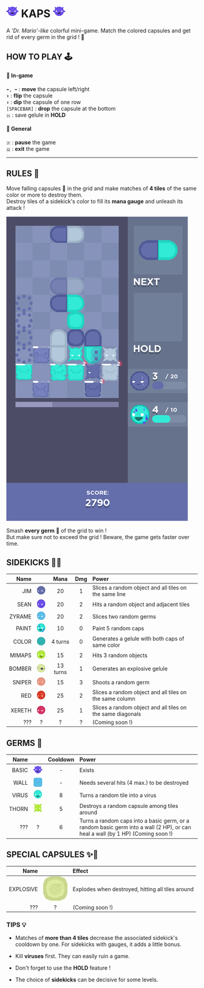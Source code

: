 # ![alt text](android/assets/img/icons/icon.png "hey") KAPS ![alt text](android/assets/img/icons/icon.png "you")

A *'Dr. Mario'-like* colorful mini-game. Match the colored capsules and 
get rid of every germ in the grid ! 🧪

## HOW TO PLAY 🕹

#### 💊 In-game
`⬅, ➡` : **move** the capsule left/right  
`⬆` : **flip** the capsule  
`⬇` : **dip** the capsule of one row  
`[SPACEBAR]` : **drop** the capsule at the bottom  
`🇭` : save gelule in **HOLD**

#### 💊 General 
`🇵` : **pause** the game  
`🇶` : **exit** the game

---

## RULES 📜
Move falling capsules 💊 in the grid and make matches of **4 tiles** of the same color or more 
to destroy them.  
Destroy tiles of a sidekick's color to fill its **mana gauge** and unleash its attack !

![alt text](android/assets/img/screens/gameplay1.png "Figure 1")

Smash **every germ** 🦠 of the grid to win !  
But make sure not to exceed the grid ! Beware, the game gets faster over time.


## SIDEKICKS 🤜‍🤛
| Name | | Mana | Dmg | Power |  
|---:|:---:|:---:|:---:|:---|   
| JIM    | ![alt text](android/assets/img/sidekicks/Jim_0.png "Jim")       | 20       | 1 | Slices a random object and all tiles on the same line
| SEAN   | ![alt text](android/assets/img/sidekicks/Sean_0.png "Sean")     | 20       | 2 | Hits a random object and adjacent tiles  
| ZYRAME | ![alt text](android/assets/img/sidekicks/Zyrame_0.png "Zyrame") | 20       | 2 | Slices two random germs  
| PAINT  | ![alt text](android/assets/img/sidekicks/Paint_0.png "Paint")   | 10       | 0 | Paint 5 random caps
| COLOR  | ![alt text](android/assets/img/sidekicks/Color_0.png "Color")   | 4 turns  | 0 | Generates a gelule with both caps of same color
| MIMAPS | ![alt text](android/assets/img/sidekicks/Mimaps_0.png "Mimaps") | 15       | 2 | Hits 3 random objects  
| BOMBER | ![alt text](android/assets/img/sidekicks/Bomber_0.png "Bomber") | 13 turns | 1 | Generates an explosive gelule
| SNIPER | ![alt text](android/assets/img/sidekicks/Sniper_0.png "Sniper") | 15       | 3 | Shoots a random germ
| RED    | ![alt text](android/assets/img/sidekicks/Red_0.png "Red")       | 25       | 2 | Slices a random object and all tiles on the same column
| XERETH | ![alt text](android/assets/img/sidekicks/Xereth_0.png "Xereth") | 25       | 1 | Slices a random object and all tiles on the same diagonals  
| ???    | ? | ? | ? | (Coming soon !)

## GERMS 🦠
| Name | | Cooldown | Power |  
|---:|:---:|:---:|:---|   
| BASIC | ![alt text](android/assets/img/1/germs/basic/idle_0.png "Basic") | - | Exists
| WALL  | ![alt text](android/assets/img/2/germs/wall4/idle_0.png "Wall")  | - | Needs several hits (4 max.) to be destroyed
| VIRUS | ![alt text](android/assets/img/5/germs/virus/idle_0.png "Virus") | 8 | Turns a random tile into a virus
| THORN | ![alt text](android/assets/img/4/germs/thorn/idle_0.png "Thorn") | 5 | Destroys a random capsule among tiles around
| ???    | ? | 6 | Turns a random caps into a basic germ, or a random basic germ into a wall (2 HP), or can heal a wall (by 1 HP) (Coming soon !)


## SPECIAL CAPSULES ✨💊
| Name | | Effect |  
|---:|:---:|:---|   
| EXPLOSIVE | ![alt text](android/assets/img/7/caps/bomb_unlinked.png "Basic") | Explodes when destroyed, hitting all tiles around
| ???       | ? | (Coming soon !)



### TIPS 💡

- Matches of **more than 4 tiles** decrease the associated sidekick's cooldown by one.
  For sidekicks with gauges, it adds a little bonus.
  
- Kill **viruses** first. They can easily ruin a game.

- Don't forget to use the **HOLD** feature !

- The choice of **sidekicks** can be decisive for some levels.